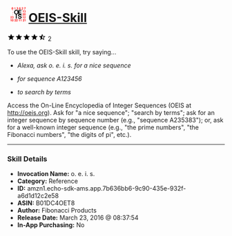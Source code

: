 # &nbsp;<img src="skill_icon" alt="OEIS-Skill icon" width="36"> [OEIS-Skill](http://alexa.amazon.com/#skills/amzn1.echo-sdk-ams.app.7b636bb6-9c90-435e-932f-a6d1d12c2e58)
![4.5 stars](../../images/ic_star_black_18dp_1x.png)![4.5 stars](../../images/ic_star_black_18dp_1x.png)![4.5 stars](../../images/ic_star_black_18dp_1x.png)![4.5 stars](../../images/ic_star_black_18dp_1x.png)![4.5 stars](../../images/ic_star_half_black_18dp_1x.png) 2

To use the OEIS-Skill skill, try saying...

* *Alexa, ask o. e. i. s. for a nice sequence*

* *for sequence A123456*

* *to search by terms*

Access the On-Line Encyclopedia of Integer Sequences (OEIS at http://oeis.org). Ask for "a nice sequence"; "search by terms"; ask for an integer sequence by sequence number (e.g., "sequence A235383"); or, ask for a well-known integer sequence (e.g., "the prime numbers", "the Fibonacci numbers", "the digits of pi", etc.).

***

### Skill Details

* **Invocation Name:** o. e. i. s.
* **Category:** Reference
* **ID:** amzn1.echo-sdk-ams.app.7b636bb6-9c90-435e-932f-a6d1d12c2e58
* **ASIN:** B01DC4OET8
* **Author:** Fibonacci Products
* **Release Date:** March 23, 2016 @ 08:37:54
* **In-App Purchasing:** No
